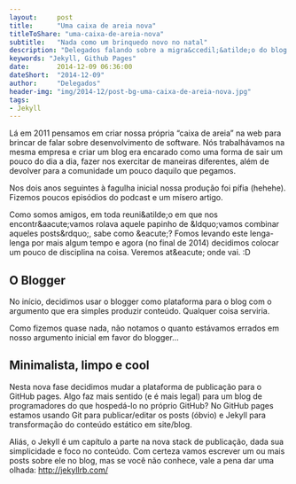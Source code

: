 ```yaml
---
layout:     post
title:      "Uma caixa de areia nova"
titleToShare: "uma-caixa-de-areia-nova"
subtitle:   "Nada como um brinquedo novo no natal"
description: "Delegados falando sobre a migra&ccedil;&atilde;o do blog para o github pages com Jekyll."
keywords: "Jekyll, Github Pages"
date:       2014-12-09 06:36:00
dateShort:  "2014-12-09"
author:     "Delegados"
header-img: "img/2014-12/post-bg-uma-caixa-de-areia-nova.jpg"
tags:
- Jekyll
---
```


<p>
L&aacute; em 2011 pensamos em criar nossa pr&oacute;pria &ldquo;caixa de areia&rdquo; na web para brincar de falar sobre desenvolvimento de software. N&oacute;s trabalh&aacute;vamos na mesma empresa e criar um blog era encarado como uma forma de sair um pouco do dia a dia, fazer nos exercitar de maneiras diferentes, al&eacute;m de devolver para a comunidade um pouco daquilo que pegamos.
</p>

<p>
Nos dois anos seguintes &agrave; fagulha inicial nossa produ&ccedil;&atilde;o foi p&iacute;fia (hehehe). Fizemos poucos epis&oacute;dios do podcast e um m&iacute;sero artigo.
</p>

<p>
Como somos amigos, em toda reuni&amp;atilde;o em que nos encontr&amp;aacute;vamos rolava aquele papinho de &amp;ldquo;vamos combinar aqueles posts&amp;rdquo;, sabe como &amp;eacute;? Fomos levando este lenga-lenga por mais algum tempo e agora (no final de 2014) decidimos colocar um pouco de disciplina na coisa. Veremos at&amp;eacute; onde vai. :D
</p>

<h2 class="section-heading">O Blogger</h2>

<p>
No in&iacute;cio, decidimos usar o blogger como plataforma para o blog com o argumento que era simples produzir conte&uacute;do. Qualquer coisa serviria.
</p>

<p>
Como fizemos quase nada, n&atilde;o notamos o quanto est&aacute;vamos errados em nosso argumento inicial em favor do blogger&hellip;
</p>


<h2 class="section-heading">Minimalista, limpo e cool</h2>

<p>
Nesta nova fase decidimos mudar a plataforma de publica&ccedil;&atilde;o para o GitHub pages. Algo faz mais sentido (e &eacute; mais legal) para um blog de programadores do que hosped&aacute;-lo no pr&oacute;prio GitHub? No GitHub pages estamos usando Git para publicar/editar os posts (&oacute;bvio) e Jekyll para transforma&ccedil;&atilde;o do conte&uacute;do est&aacute;tico em site/blog.
</p>

<p>
Ali&aacute;s, o Jekyll &eacute; um cap&iacute;tulo a parte na nova stack de publica&ccedil;&atilde;o, dada sua simplicidade e foco no conte&uacute;do. Com certeza vamos escrever um ou mais posts sobre ele no blog, mas se voc&ecirc; n&atilde;o conhece, vale a pena dar uma olhada: 
    <a href="http://jekyllrb.com/" target="_blank">http://jekyllrb.com/</a>
</p>

